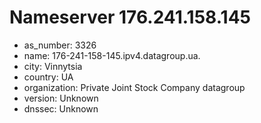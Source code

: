 # Nameserver 176.241.158.145

* as_number: 3326
* name: 176-241-158-145.ipv4.datagroup.ua.
* city: Vinnytsia
* country: UA
* organization: Private Joint Stock Company datagroup
* version: Unknown
* dnssec: Unknown
